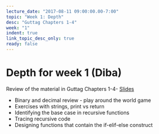 ```yaml
---
lecture_date: "2017-08-11 09:00:00.00-7:00"
topic: "Week 1: Depth"
desc: "Guttag Chapters 1-4"
week: "1"
indent: true
link_topic_desc_only: true
ready: false
---
```



# Depth for week 1 (Diba)

Review of the material in Guttag Chapters 1-4- [Slides](https://drive.google.com/file/d/0B__7284Jee0fY0ZVMDJOUlF3RXM/view?usp=sharing)
 
 * Binary and decimal review - play around the world game
 * Exercises with strings, print vs return
 * Identifying the base case in recursive functions
 * Tracing recursive code
 * Designing functions that contain the if-elif-else construct


